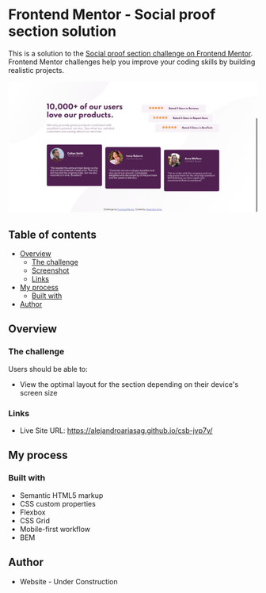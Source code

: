 # Frontend Mentor - Social proof section solution

This is a solution to the [Social proof section challenge on Frontend Mentor](https://www.frontendmentor.io/challenges/social-proof-section-6e0qTv_bA). Frontend Mentor challenges help you improve your coding skills by building realistic projects.

![Screenshot](./images/screenshot.png)

## Table of contents

- [Overview](#overview)
  - [The challenge](#the-challenge)
  - [Screenshot](#screenshot)
  - [Links](#links)
- [My process](#my-process)
  - [Built with](#built-with)
- [Author](#author)

## Overview

### The challenge

Users should be able to:

- View the optimal layout for the section depending on their device's screen size

### Links

- Live Site URL: https://alejandroariasag.github.io/csb-jvp7v/

## My process

### Built with

- Semantic HTML5 markup
- CSS custom properties
- Flexbox
- CSS Grid
- Mobile-first workflow
- BEM

## Author

- Website - Under Construction

